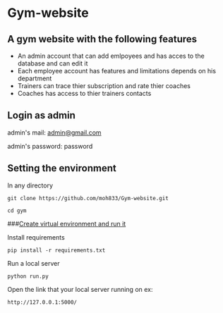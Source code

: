 # Gym-website

## A gym website with the following features

* An admin account that can add emlpoyees and has acces to the database and can edit it
* Each employee account has features and limitations depends on his department
* Trainers can trace thier subscription and rate thier coaches
* Coaches has access to thier trainers contacts

## Login as admin

admin's mail: admin@gmail.com

admin's password: password

## Setting the environment

In any directory

```
git clone https://github.com/moh833/Gym-website.git

cd gym
```

###[Create virtual environment and run it](https://www.geeksforgeeks.org/creating-python-virtual-environment-windows-linux/)

Install requirements

```
pip install -r requirements.txt
```

Run a local server

```
python run.py
```

Open the link that your local server running on ex:

```
http://127.0.0.1:5000/
```
